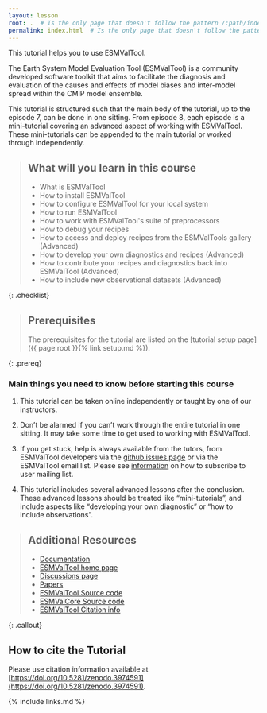 ```yaml
---
layout: lesson
root: .  # Is the only page that doesn't follow the pattern /:path/index.html
permalink: index.html  # Is the only page that doesn't follow the pattern /:path/index.html
---
```


This tutorial helps you to use ESMValTool.

The Earth System Model Evaluation Tool (ESMValTool) is a community developed
software toolkit that aims to facilitate the diagnosis and evaluation of the
causes and effects of model biases and inter-model spread within the CMIP model
ensemble.

This tutorial is structured such that the main body of the tutorial, up to the
episode 7, can be done in one sitting. From episode 8, each episode is a
mini-tutorial covering an advanced aspect of working with ESMValTool. These
mini-tutorials can be appended to the main tutorial or worked through
independently.

> ## What will you learn in this course
>
> - What is ESMValTool
> - How to install ESMValTool
> - How to configure ESMValTool for your local system
> - How to run ESMValTool
> - How to work with ESMValTool's suite of preprocessors
> - How to debug your recipes
> - How to access and deploy recipes from the ESMValTools gallery (Advanced)
> - How to develop your own diagnostics and recipes (Advanced)
> - How to contribute your recipes and diagnostics back into ESMValTool
>   (Advanced)
> - How to include new observational datasets (Advanced)
>
{: .checklist}

> ## Prerequisites
>
> The prerequisites for the tutorial are listed on the
> [tutorial setup page]({{ page.root }}{% link setup.md %}).
>
{: .prereq}

### Main things you need to know before starting this course

1. This tutorial can be taken online independently or taught by one of our
   instructors.

2. Don’t be alarmed if you can’t work through the entire tutorial in one
   sitting. It may take some time to get used to working with ESMValTool.

3. If you get stuck, help is always available from the tutors, from ESMValTool
    developers via the [github issues
    page](https://github.com/ESMValGroup/ESMValTool/issues) or via the
    ESMValTool email list. Please see
    [information](https://docs.esmvaltool.org/en/latest/community/contact.html#user-mailing-list)
    on how to subscribe to user mailing list.

4. This tutorial includes several advanced lessons after the conclusion. These
   advanced lessons should be treated like “mini-tutorials”, and include aspects
   like “developing your own diagnostic” or “how to include observations”.

> ## Additional Resources
>
> - [Documentation](https://docs.esmvaltool.org)
> - [ESMValTool home page](https://www.esmvaltool.org/)
> - [Discussions page](https://github.com/ESMValGroup/ESMValTool/discussions)
> - [Papers](https://www.esmvaltool.org/references.html)
> - [ESMValTool Source code](https://github.com/ESMValGroup/ESMValTool)
> - [ESMValCore Source code](https://github.com/ESMValGroup/ESMValCore)
> - [ESMValTool Citation info](https://esmvalgroup.github.io/ESMValTool_Tutorial/about/index.html)
>
{: .callout}

## How to cite the Tutorial

Please use citation information available at
[https://doi.org/10.5281/zenodo.3974591](https://doi.org/10.5281/zenodo.3974591).

{% include links.md %}

